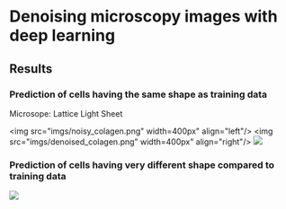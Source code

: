 # Denoising microscopy images with deep learning

## Results

### Prediction of cells having the same shape as training data

Microsope: Lattice Light Sheet

<img src="imgs/noisy_colagen.png" width=400px" align="left"/>
<img src="imgs/denoised_colagen.png" width=400px" align="right"/>
![](imgs/denoised.gif)


### Prediction of cells having very different shape compared to training data

![](imgs/bleachCorrection.gif)
